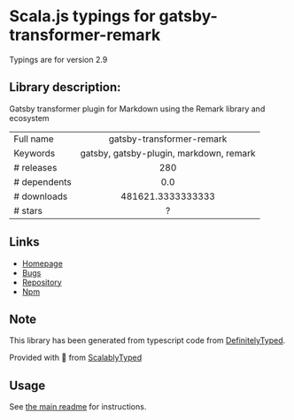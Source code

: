 
# Scala.js typings for gatsby-transformer-remark

Typings are for version 2.9

## Library description:
Gatsby transformer plugin for Markdown using the Remark library and ecosystem

|                    |                 |
| ------------------ | :-------------: |
| Full name          | gatsby-transformer-remark |
| Keywords           | gatsby, gatsby-plugin, markdown, remark |
| # releases         | 280 |
| # dependents       | 0.0 |
| # downloads        | 481621.3333333333 |
| # stars            | ? |

## Links
- [Homepage](https://github.com/gatsbyjs/gatsby/tree/master/packages/gatsby-transformer-remark#readme)
- [Bugs](https://github.com/gatsbyjs/gatsby/issues)
- [Repository](https://github.com/gatsbyjs/gatsby)
- [Npm](https://www.npmjs.com/package/gatsby-transformer-remark)
    


## Note
This library has been generated from typescript code from [DefinitelyTyped](https://definitelytyped.org).

Provided with :purple_heart: from [ScalablyTyped](https://github.com/oyvindberg/ScalablyTyped)

## Usage
See [the main readme](../../readme.md) for instructions.


